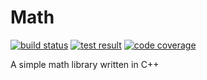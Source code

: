 # Math

[![build status](https://img.shields.io/github/workflow/status/threeal/math/build-and-test?label=build)](https://github.com/threeal/math/actions/workflows/build-and-test.yml)
[![test result](https://img.shields.io/testspace/pass-ratio/threeal/threeal:math/main)](https://threeal.testspace.com)
[![code coverage](https://img.shields.io/coveralls/github/threeal/math/main)](https://coveralls.io/github/threeal/math)

A simple math library written in C++
